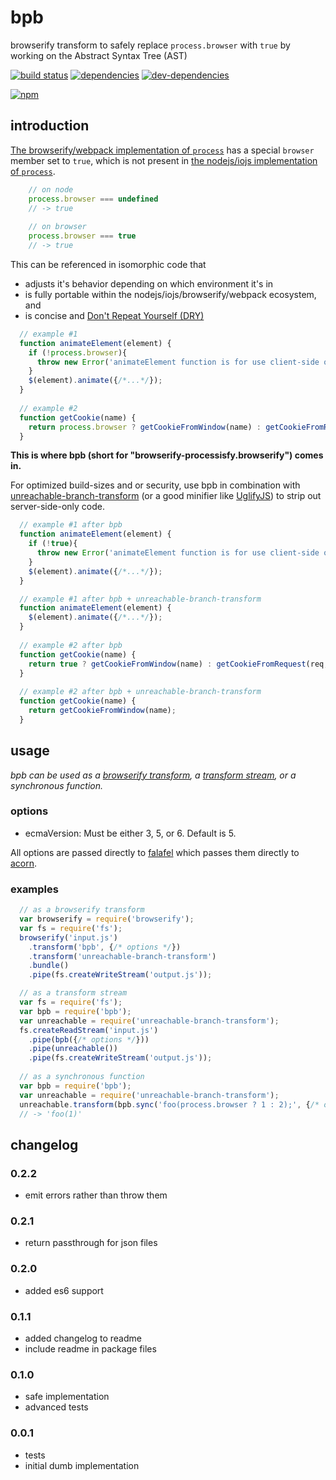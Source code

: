 # bpb
browserify transform to safely replace `process.browser` with `true` by working on the Abstract Syntax Tree (AST) 

[![build status](https://travis-ci.org/zenflow/bpb.svg?branch=master)](https://travis-ci.org/zenflow/bpb?branch=master)
[![dependencies](https://david-dm.org/zenflow/bpb.svg)](https://david-dm.org/zenflow/bpb)
[![dev-dependencies](https://david-dm.org/zenflow/bpb/dev-status.svg)](https://david-dm.org/zenflow/bpb#info=devDependencies)

[![npm](https://nodei.co/npm/bpb.svg?downloads=true&downloadRank=true&stars=true)](https://www.npmjs.com/package/bpb)

## introduction

[The browserify/webpack implementation of `process`](https://github.com/defunctzombie/node-process) 
has a special `browser` member set to `true`, which is not present in 
[the nodejs/iojs implementation of `process`](https://nodejs.org/api/process.html).

```js
	// on node
	process.browser === undefined
	// -> true
	
	// on browser
	process.browser === true
	// -> true
```

This can be referenced in isomorphic code that
* adjusts it's behavior depending on which environment it's in
* is fully portable within the nodejs/iojs/browserify/webpack ecosystem, and
* is concise and [Don't Repeat Yourself (DRY)](http://programmer.97things.oreilly.com/wiki/index.php/Don't_Repeat_Yourself)

```js
  // example #1
  function animateElement(element) {
    if (!process.browser){
      throw new Error('animateElement function is for use client-side only!'); 
    }
    $(element).animate({/*...*/});
  }
  
  // example #2
  function getCookie(name) {
    return process.browser ? getCookieFromWindow(name) : getCookieFromRequest(req, name);
  }
```

__This is where bpb (short for "browserify-processisfy.browserify") comes in.__

For optimized build-sizes and or security, use bpb in combination with [unreachable-branch-transform](https://github.com/zertosh/unreachable-branch-transform) (or a good minifier like [UglifyJS](https://github.com/mishoo/UglifyJS)) to strip out server-side-only code.

```js
  // example #1 after bpb
  function animateElement(element) {
    if (!true){
      throw new Error('animateElement function is for use client-side only!');
    }
    $(element).animate({/*...*/});
  }

  // example #1 after bpb + unreachable-branch-transform
  function animateElement(element) {
    $(element).animate({/*...*/});
  }
  
  // example #2 after bpb
  function getCookie(name) {
    return true ? getCookieFromWindow(name) : getCookieFromRequest(req, name);
  }
  
  // example #2 after bpb + unreachable-branch-transform
  function getCookie(name) {
    return getCookieFromWindow(name);
  }
```
## usage 

*bpb can be used as a [browserify transform](https://github.com/substack/browserify-handbook#transforms), a
[transform stream](https://nodejs.org/api/stream.html), or a synchronous function.*

### options

* ecmaVersion: Must be either 3, 5, or 6. Default is 5.

All options are passed directly to [falafel](https://github.com/substack/node-falafel) which passes them directly to 
[acorn](https://github.com/marijnh/acorn).

### examples

```js
  // as a browserify transform
  var browserify = require('browserify');
  var fs = require('fs');
  browserify('input.js')
  	.transform('bpb', {/* options */})
  	.transform('unreachable-branch-transform')
  	.bundle()
  	.pipe(fs.createWriteStream('output.js'));

  // as a transform stream
  var fs = require('fs');
  var bpb = require('bpb');
  var unreachable = require('unreachable-branch-transform');
  fs.createReadStream('input.js')
    .pipe(bpb({/* options */}))
    .pipe(unreachable())
    .pipe(fs.createWriteStream('output.js'));
    
  // as a synchronous function
  var bpb = require('bpb');
  var unreachable = require('unreachable-branch-transform');
  unreachable.transform(bpb.sync('foo(process.browser ? 1 : 2);', {/* options */}))
  // -> 'foo(1)'
```

## changelog

### 0.2.2

* emit errors rather than throw them

### 0.2.1

* return passthrough for json files

### 0.2.0

* added es6 support

### 0.1.1

* added changelog to readme
* include readme in package files

### 0.1.0

* safe implementation
* advanced tests

### 0.0.1

* tests
* initial dumb implementation
